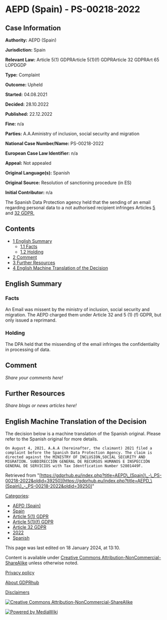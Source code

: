 # AEPD (Spain) - PS-00218-2022

## Case Information

**Authority:** AEPD (Spain)

**Jurisdiction:** Spain

**Relevant Law:** Article 5(1) GDPRArticle 5(1)(f) GDPRArticle 32 GDPRArt 65 LOPDGDP

**Type:** Complaint

**Outcome:** Upheld

**Started:** 04.08.2021

**Decided:** 28.10.2022

**Published:** 22.12.2022

**Fine:** n/a

**Parties:** A.A.Aministry of inclusion, social security and migration

**National Case Number/Name:** PS-00218-2022

**European Case Law Identifier:** n/a

**Appeal:** Not appealed

**Original Language(s):** Spanish

**Original Source:** Resolution of sanctioning procedure (in ES)

**Initial Contributor:** n/a

The Spanish Data Protection agency held that the sending of an email regarding personal data to a not authorised recipient infringes Articles [5](/index.php?title=Article_5_GDPR "Article 5 GDPR") and [32 GDPR.](/index.php?title=Article_32_GDPR "Article 32 GDPR")

## Contents

*   [1 English Summary](#English_Summary)
    *   [1.1 Facts](#Facts)
    *   [1.2 Holding](#Holding)
*   [2 Comment](#Comment)
*   [3 Further Resources](#Further_Resources)
*   [4 English Machine Translation of the Decision](#English_Machine_Translation_of_the_Decision)

## English Summary

### Facts

An Email was missent by the ministry of inclusion, social security and migration. The AEPD charged them under Article 32 and 5 (1) (f) GDPR, but only issued a reprimand.

### Holding

The DPA held that the missending of the email infringes the confidentiality in processing of data.

## Comment

_Share your comments here!_

## Further Resources

_Share blogs or news articles here!_

## English Machine Translation of the Decision

The decision below is a machine translation of the Spanish original. Please refer to the Spanish original for more details.

```
On August 4, 2021, A.A.A (hereinafter, the claimant) 2021 filed a complaint before the Spanish Data Protection Agency. The claim is directed against the MINISTRY OF INCLUSION,SOCIAL SECURITY AND MIGRATION. SUBDIRECCIÓN GENERAL DE RECURSOS HUMANOS E INSPECCIÓN GENERAL DE SERVICIOS with Tax Identfication Number S2801449F.

```

Retrieved from "[https://gdprhub.eu/index.php?title=AEPD\_(Spain)\_-\_PS-00218-2022&oldid=39250](https://gdprhub.eu/index.php?title=AEPD_\(Spain\)_-_PS-00218-2022&oldid=39250)"

[Categories](/index.php?title=Special:Categories "Special:Categories"):

*   [AEPD (Spain)](/index.php?title=Category:AEPD_\(Spain\) "Category:AEPD (Spain)")
*   [Spain](/index.php?title=Category:Spain "Category:Spain")
*   [Article 5(1) GDPR](/index.php?title=Category:Article_5\(1\)_GDPR "Category:Article 5(1) GDPR")
*   [Article 5(1)(f) GDPR](/index.php?title=Category:Article_5\(1\)\(f\)_GDPR "Category:Article 5(1)(f) GDPR")
*   [Article 32 GDPR](/index.php?title=Category:Article_32_GDPR "Category:Article 32 GDPR")
*   [2022](/index.php?title=Category:2022 "Category:2022")
*   [Spanish](/index.php?title=Category:Spanish "Category:Spanish")

This page was last edited on 18 January 2024, at 13:10.

Content is available under [Creative Commons Attribution-NonCommercial-ShareAlike](https://creativecommons.org/licenses/by-nc-sa/4.0/) unless otherwise noted.

[Privacy policy](/index.php?title=GDPRhub:Privacy_policy)

[About GDPRhub](/index.php?title=GDPRhub:About)

[Disclaimers](/index.php?title=GDPRhub:General_disclaimer)

[![Creative Commons Attribution-NonCommercial-ShareAlike](/resources/assets/licenses/cc-by-nc-sa.png)](https://creativecommons.org/licenses/by-nc-sa/4.0/)

[![Powered by MediaWiki](/resources/assets/poweredby_mediawiki_88x31.png)](https://www.mediawiki.org/)